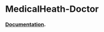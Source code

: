 # MedicalHeath-Doctor

### [Documentation](https://github.com/blackbelt-cda/MedicalHealth-Documentation).
